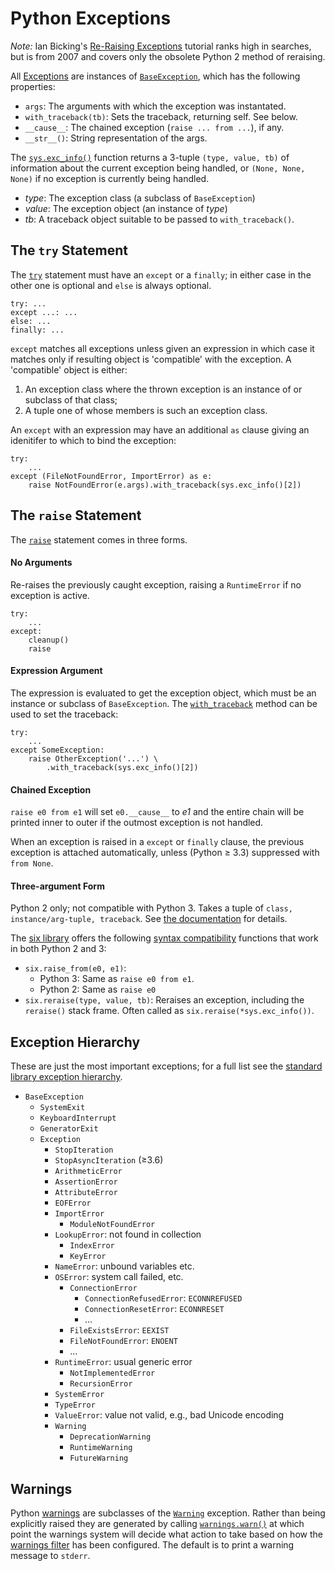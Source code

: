 Python Exceptions
=================

_Note:_ Ian Bicking's [Re-Raising Exceptions][bicking] tutorial ranks
high in searches, but is from 2007 and covers only the obsolete Python
2 method of reraising.

All [Exceptions] are instances of [`BaseException`], which has the
following properties:
- `args`: The arguments with which the exception was instantated.
- `with_traceback(tb)`: Sets the traceback, returning self. See below.
- `__cause__`: The chained exception (`raise ... from ...`), if any.
- `__str__()`: String representation of the args.

The [`sys.exc_info()`] function returns a 3-tuple `(type, value, tb)`
of information about the current exception being handled, or `(None,
None, None)` if no exception is currently being handled.
- _type_: The exception class (a subclass of `BaseException`)
- _value_: The exception object (an instance of _type_)
- _tb_: A traceback object suitable to be passed to `with_traceback()`.


The `try` Statement
-------------------

The [`try`] statement must have an `except` or a `finally`; in either
case in the other one is optional and `else` is always optional.

    try: ...
    except ...: ...
    else: ...
    finally: ...

`except` matches all exceptions unless given an expression in which
case it matches only if resulting object is 'compatible' with the
exception. A 'compatible' object is either:
1. An exception class where the thrown exception is an instance of or
   subclass of that class;
2. A tuple one of whose members is such an exception class.

An `except` with an expression may have an additional `as` clause
giving an idenitifer to which to bind the exception:

    try:
        ...
    except (FileNotFoundError, ImportError) as e:
        raise NotFoundError(e.args).with_traceback(sys.exc_info()[2])


The `raise` Statement
---------------------

The [`raise`] statement comes in three forms.

#### No Arguments

Re-raises the previously caught exception, raising a `RuntimeError` if
no exception is active.

    try:
        ...
    except:
        cleanup()
        raise

#### Expression Argument

The expression is evaluated to get the exception object, which must be
an instance or subclass of `BaseException`. The [`with_traceback`]
method can be used to set the traceback:

    try:
        ...
    except SomeException:
        raise OtherException('...') \
            .with_traceback(sys.exc_info()[2])

#### Chained Exception

`raise e0 from e1` will set `e0.__cause__` to _e1_ and the entire
chain will be printed inner to outer if the outmost exception is not
handled.

When an exception is raised in a `except` or `finally` clause, the
previous exception is attached automatically, unless (Python ≥ 3.3)
suppressed with `from None`.

#### Three-argument Form

Python 2 only; not compatible with Python 3. Takes a tuple of `class,
instance/arg-tuple, traceback`. See [the documentation][raise-py2] for
details.

The [six library] offers the following [syntax compatibility]
functions that work in both Python 2 and 3:

* `six.raise_from(e0, e1)`:
  - Python 3: Same as `raise e0 from e1`.
  - Python 2: Same as `raise e0`
* `six.reraise(type, value, tb)`:
  Reraises an exception, including the `reraise()` stack frame.
  Often called as `six.reraise(*sys.exc_info())`.


Exception Hierarchy
-------------------

These are just the most important exceptions; for a full list see the
[standard library exception hierarchy][hierarchy].

- `BaseException`
  - `SystemExit`
  - `KeyboardInterrupt`
  - `GeneratorExit`
  - `Exception`
    - `StopIteration`
    - `StopAsyncIteration` (≥3.6)
    - `ArithmeticError`
    - `AssertionError`
    - `AttributeError`
    - `EOFError`
    - `ImportError`
      - `ModuleNotFoundError`
    - `LookupError`: not found in collection
      - `IndexError`
      - `KeyError`
    - `NameError`: unbound variables etc.
    - `OSError`: system call failed, etc.
      - `ConnectionError`
        - `ConnectionRefusedError`: `ECONNREFUSED`
        - `ConnectionResetError`: `ECONNRESET`
        - ...
      - `FileExistsError`: `EEXIST`
      - `FileNotFoundError`: `ENOENT`
      - ...
    - `RuntimeError`: usual generic error
      - `NotImplementedError`
      - `RecursionError`
    - `SystemError`
    - `TypeError`
    - `ValueError`: value not valid, e.g., bad Unicode encoding
    - `Warning`
      - `DeprecationWarning`
      - `RuntimeWarning`
      - `FutureWarning`


Warnings
--------

Python [warnings] are subclasses of the [`Warning`] exception. Rather
than being explicitly raised they are generated by calling
[`warnings.warn()`] at which point the warnings system will decide
what action to take based on how the [warnings filter] has been
configured. The default is to print a warning message to `stderr`.



[Exceptions]: https://docs.python.org/3/library/exceptions.html
[`BaseException`]: https://docs.python.org/3/library/exceptions.html#BaseException
[`Warning`]: https://docs.python.org/3/library/exceptions.html#Warning
[`raise`]: https://docs.python.org/3/reference/simple_stmts.html#the-raise-statement
[`sys.exc_info()`]: https://docs.python.org/3/library/sys.html#sys.exc_info
[`try`]: https://docs.python.org/3/reference/compound_stmts.html#the-try-statement
[`warnings.warn()`]: https://docs.python.org/3/library/warnings.html#warnings.warn
[`with_traceback`]: https://docs.python.org/3/library/exceptions.html#BaseException.with_traceback
[bicking]: http://www.ianbicking.org/blog/2007/09/re-raising-exceptions.html
[hierarchy]: https://docs.python.org/3/library/exceptions.html#exception-hierarchy
[raise-py2]: https://docs.python.org/2.7/reference/simple_stmts.html#the-raise-statement
[six library]: https://pythonhosted.org/six/
[syntax compatibility]: https://pythonhosted.org/six/index.html#syntax-compatibility
[warnings filter]: https://docs.python.org/3/library/warnings.html#the-warnings-filter
[warnings]: https://docs.python.org/3/library/warnings.html
